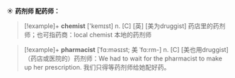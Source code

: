 ☀ <span class="category">**药剂师 配药师：**</span>
>[!example]+ <span class="vocabulary">**chemist**</span> ['kemɪst] 
> <span class="definition">n. [C] [英] [美为druggist] 药店里的药剂师；也可指药商：</span>local chemist 本地的药剂师
           
>[!example]+ <span class="vocabulary">**pharmacist**</span> [ˈfɑ:məsɪst; 美 ˈfɑ:rm-]
> <span class="definition">n. [C] [美也用druggist]（药店或医院的）药剂师：</span>We had to wait for the pharmacist to make up her prescription. 我们只得等药剂师给她配好药。

